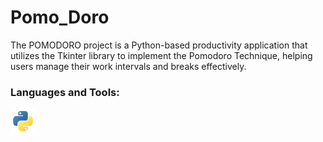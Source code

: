 # Pomo_Doro
The POMODORO project is a Python-based productivity application that utilizes the Tkinter library to implement the Pomodoro Technique, helping users manage their work intervals and breaks effectively.
<h3 align="left">Languages and Tools:</h3>
<p align="left"> <a href="https://www.python.org" target="_blank" rel="noreferrer"> <img src="https://raw.githubusercontent.com/devicons/devicon/master/icons/python/python-original.svg" alt="python" width="40" height="40"/> </a> </p>
